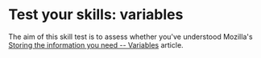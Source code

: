 # Test your skills: variables

The aim of this skill test is to assess whether you've understood Mozilla's [Storing the information you need -- Variables]() article.